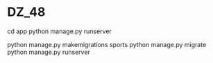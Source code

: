 # DZ_48
cd app
python manage.py runserver

python manage.py makemigrations sports
python manage.py migrate
python manage.py runserver